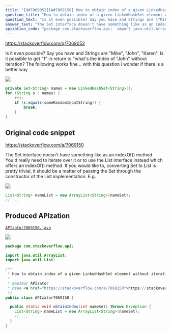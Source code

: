 ```yaml
---
title: "[Q#7069052][A#7069150] How to obtain index of a given LinkedHashSet element without iteration?"
question_title: "How to obtain index of a given LinkedHashSet element without iteration?"
question_text: "Is it even possible? Say you have and Strings are \"Mike\", \"John\", \"Karen\". Is it possible to get \"1\" in return to \"what's the index of \"John\" without iteration? The following works fine .. with this question i wonder if there is a better way"
answer_text: "The Set interface doesn't have something like as an indexOf() method. You'd really need to iterate over it or to use the List interface instead which offers an indexOf() method. If you would like to, converting Set to List is pretty trivial, it should be a matter of passing the Set through the constructor of the List implementation. E.g."
apization_code: "package com.stackoverflow.api;  import java.util.ArrayList; import java.util.List;  /**  * How to obtain index of a given LinkedHashSet element without iteration?  *  * @author APIzator  * @see <a href=\"https://stackoverflow.com/a/7069150\">https://stackoverflow.com/a/7069150</a>  */ public class APIzator7069150 {    public static void obtainIndex(int nameSet) throws Exception {     List<String> nameList = new ArrayList<String>(nameSet);     // ...   } }"
---
```


https://stackoverflow.com/q/7069052

Is it even possible?
Say you have
and Strings are &quot;Mike&quot;, &quot;John&quot;, &quot;Karen&quot;.
Is it possible to get &quot;1&quot; in return to &quot;what&#x27;s the index of &quot;John&quot; without iteration?
The following works fine .. with this question i wonder if there is a better way


<div class="code-logo"><img src="/stackoverflow.png" /></div>

```java
private Set<String> names = new LinkedHashSet<String>();
for (String s : names) {
    ++i;
    if (s.equals(someRandomInputString)) {
        break;
    }
}
```


## Original code snippet

https://stackoverflow.com/a/7069150

The Set interface doesn&#x27;t have something like as an indexOf() method. You&#x27;d really need to iterate over it or to use the List interface instead which offers an indexOf() method.
If you would like to, converting Set to List is pretty trivial, it should be a matter of passing the Set through the constructor of the List implementation. E.g.

<div class="code-logo"><img src="/stackoverflow.png" /></div>

```java
List<String> nameList = new ArrayList<String>(nameSet);
// ...
```

## Produced APIzation

[`APIzator7069150.java`](https://github.com/pasqualesalza/apization/raw/main/data/search/APIzator7069150.java)

<div class="code-logo"><img src="/apizator.png" /></div>

```java
package com.stackoverflow.api;

import java.util.ArrayList;
import java.util.List;

/**
 * How to obtain index of a given LinkedHashSet element without iteration?
 *
 * @author APIzator
 * @see <a href="https://stackoverflow.com/a/7069150">https://stackoverflow.com/a/7069150</a>
 */
public class APIzator7069150 {

  public static void obtainIndex(int nameSet) throws Exception {
    List<String> nameList = new ArrayList<String>(nameSet);
    // ...
  }
}

```